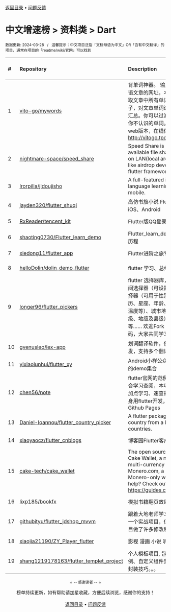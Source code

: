 <a href="https://gitee.com/GrowingGit/GitHub-Chinese-Top-Charts#github中文排行榜">返回目录</a> • <a href="/content/docs/feedback.md">问题反馈</a>

# 中文增速榜 > 资料类 > Dart
<sub>数据更新: 2024-03-28&nbsp;&nbsp;&nbsp;/&nbsp;&nbsp;&nbsp;温馨提示：中文项目泛指「文档母语为中文」OR「含有中文翻译」的项目，通常在项目的「readme/wiki/官网」可以找到</sub>

|#|Repository|Description|Stars|Average daily growth|Updated|
|:-|:-|:-|:-|:-|:-|
|1|[vito-go/mywords](https://github.com/vito-go/mywords)|背单词神器。 输入一个英语或双语文章的网址，本工具将自动提取文章中所有单词及其所在句子，对文章单词进行去重、统计汇总。你可以过滤筛选只显示出你不认识的单词。重磅: 新增支持web版本，在线体验: http://vitogo.tpddns.cn:18960/|107|3|2024-03-27|
|2|[nightmare-space/speed_share](https://github.com/nightmare-space/speed_share)|Speed Share is a highly available file sharing terminal on LAN(local area network) like airdrop developed by flutter framework.|837|1|2024-01-27|
|3|[lrorpilla/jidoujisho](https://github.com/lrorpilla/jidoujisho)|A full-featured immersion language learning suite for mobile.|721|1|2024-03-08|
|4|[jayden320/flutter_shuqi](https://github.com/jayden320/flutter_shuqi)|高仿书旗小说 Flutter版，支持iOS、Android|2667|1|2023-12-18|
|5|[RxReader/tencent_kit](https://github.com/RxReader/tencent_kit)|Flutter版QQ登录/分享|233|0|2024-02-23|
|6|[shaoting0730/Flutter_learn_demo](https://github.com/shaoting0730/Flutter_learn_demo)|Flutter_learn_demo  Flutter学习历程|194|0|2024-03-27|
|7|[xiedong11/flutter_app](https://github.com/xiedong11/flutter_app)|Flutter进阶之旅专栏|97|0|2024-02-02|
|8|[helloDolin/dolin_demo_flutter](https://github.com/helloDolin/dolin_demo_flutter)|flutter 学习、总结、提高|9|0|2024-03-22|
|9|[longer96/flutter_pickers](https://github.com/longer96/flutter_pickers)|flutter 选择器库，包括日期及时间选择器（可设置范围）、单项选择器（可用于性别、民族、学历、星座、年龄、身高、体重、温度等）、城市地址选择器（分省级、地级及县级）、多项选择器等…… 欢迎Fork & pr贡献您的代码，大家共同学习|270|0|2023-11-29|
|10|[gvenusleo/lex-app](https://github.com/gvenusleo/lex-app)|划词翻译软件，使用 Flutter 开发，支持多个翻译模型|13|0|2024-03-04|
|11|[yixiaolunhui/flutter_xy](https://github.com/yixiaolunhui/flutter_xy)|Android小样公众号对应Flutter的demo集合|23|0|2024-03-19|
|12|[chen56/note](https://github.com/chen56/note)|flutter官网的范例太乱了，不适合学习查阅，本项目为flutter增加点学习、速查的手段，本站本身用flutter开发，Web部署到Github Pages|5|0|2024-03-27|
|13|[Daniel-Ioannou/flutter_country_picker](https://github.com/Daniel-Ioannou/flutter_country_picker)|A flutter package to select a country from a list of countries.|104|0|2024-03-20|
|14|[xiaoyaocz/flutter_cnblogs](https://github.com/xiaoyaocz/flutter_cnblogs)|博客园Flutter客户端|108|0|2023-12-07|
|15|[cake-tech/cake_wallet](https://github.com/cake-tech/cake_wallet)|The open source repository for Cake Wallet, a noncustodial multi-currency wallet, and Monero.com, a noncustodial Monero-only wallet. Need help? Check out https://guides.cakewallet.com|511|0|2024-03-27|
|16|[lixp185/bookfx](https://github.com/lixp185/bookfx)|模拟书籍翻页效果|58|0|2023-12-07|
|17|[githubityu/flutter_jdshop_mvvm](https://github.com/githubityu/flutter_jdshop_mvvm)|跟着大地老师学习的,模仿京东的一个实战项目，但是根据实际项目做了许多修改和优化|51|0|2024-01-03|
|18|[xiaojia21190/ZY_Player_flutter](https://github.com/xiaojia21190/ZY_Player_flutter)|影视 漫画 小说 听书 |65|0|2024-03-07|
|19|[shang1219178163/flutter_templet_project](https://github.com/shang1219178163/flutter_templet_project)| 个人模板项目, 包含组件使用示例、自定义组件封装、代码优化封装技巧。。。|36|0|2024-03-27|

<div align="center">
    <p><sub>↓ -- 感谢读者 -- ↓</sub></p>
    榜单持续更新，如有帮助请加星收藏，方便后续浏览，感谢你的支持！
</div>

<br/>

<div align="center"><a href="https://gitee.com/GrowingGit/GitHub-Chinese-Top-Charts#github中文排行榜">返回目录</a> • <a href="/content/docs/feedback.md">问题反馈</a></div>
